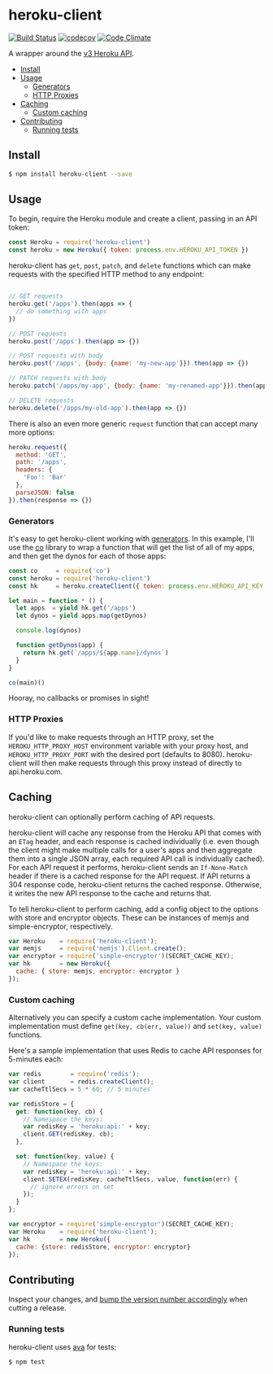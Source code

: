 # heroku-client

[![Build Status](https://travis-ci.org/heroku/node-heroku-client.png?branch=master)](https://travis-ci.org/heroku/node-heroku-client)
[![codecov](https://codecov.io/gh/heroku/node-heroku-client/branch/master/graph/badge.svg)](https://codecov.io/gh/heroku/node-heroku-client)
[![Code Climate](https://codeclimate.com/github/heroku/node-heroku-client/badges/gpa.svg)](https://codeclimate.com/github/heroku/node-heroku-client)

A wrapper around the [v3 Heroku API][platform-api-reference].

- [Install](#install)
- [Usage](#usage)
  - [Generators](#generators)
  - [HTTP Proxies](#http-proxies)
- [Caching](#caching)
  - [Custom caching](#custom-caching)
- [Contributing](#contributing)
  - [Running tests](#running-tests)

## Install

```sh
$ npm install heroku-client --save
```

## Usage

To begin, require the Heroku module and create a client, passing in an API
token:

```javascript
const Heroku = require('heroku-client')
const heroku = new Heroku({ token: process.env.HEROKU_API_TOKEN })
```

heroku-client has `get`, `post`, `patch`, and `delete` functions which can make
requests with the specified HTTP method to any endpoint:

```javascript

// GET requests
heroku.get('/apps').then(apps => {
  // do something with apps
})

// POST requests
heroku.post('/apps').then(app => {})

// POST requests with body
heroku.post('/apps', {body: {name: 'my-new-app'}}).then(app => {})

// PATCH requests with body
heroku.patch('/apps/my-app', {body: {name: 'my-renamed-app'}}).then(app => {})

// DELETE requests
heroku.delete('/apps/my-old-app').then(app => {})
```

There is also an even more generic `request` function that can accept many more
options:

```javascript
heroku.request({
  method: 'GET',
  path: '/apps',
  headers: {
    'Foo': 'Bar'
  },
  parseJSON: false
}).then(response => {})
```

### Generators

It's easy to get heroku-client working with [generators][generators]. In this
example, I'll use the [co][co] library to wrap a function that will get the list
of all of my apps, and then get the dynos for each of those apps:

```javascript
const co     = require('co')
const heroku = require('heroku-client')
const hk     = heroku.createClient({ token: process.env.HEROKU_API_KEY })

let main = function * () {
  let apps  = yield hk.get('/apps')
  let dynos = yield apps.map(getDynos)

  console.log(dynos)

  function getDynos(app) {
    return hk.get(`/apps/${app.name}/dynos`)
  }
}

co(main)()
```

Hooray, no callbacks or promises in sight!

### HTTP Proxies

If you'd like to make requests through an HTTP proxy, set the
`HEROKU_HTTP_PROXY_HOST` environment variable with your proxy host, and
`HEROKU_HTTP_PROXY_PORT` with the desired port (defaults to 8080). heroku-client
will then make requests through this proxy instead of directly to
api.heroku.com.

## Caching

heroku-client can optionally perform caching of API requests.

heroku-client will cache any response from the Heroku API that comes with an
`ETag` header, and each response is cached individually (i.e. even though the
client might make multiple calls for a user's apps and then aggregate them into
a single JSON array, each required API call is individually cached). For each
API request it performs, heroku-client sends an `If-None-Match` header if there
is a cached response for the API request. If API returns a 304 response code,
heroku-client returns the cached response. Otherwise, it writes the new API
response to the cache and returns that.

To tell heroku-client to perform caching, add a config object to the options
with store and encryptor objects. These can be instances of memjs and
simple-encryptor, respectively.

```js
var Heroku    = require('heroku-client');
var memjs     = require('memjs').Client.create();
var encryptor = require('simple-encryptor')(SECRET_CACHE_KEY);
var hk        = new Heroku({
  cache: { store: memjs, encryptor: encryptor }
});
```

### Custom caching

Alternatively you can specify a custom cache implementation. Your custom implementation must define `get(key, cb(err, value))` and `set(key, value)` functions.

Here's a sample implementation that uses Redis to cache API responses for 5-minutes each:

```javascript
var redis        = require('redis');
var client       = redis.createClient();
var cacheTtlSecs = 5 * 60; // 5 minutes

var redisStore = {
  get: function(key, cb) {
    // Namespace the keys:
    var redisKey = 'heroku:api:' + key;
    client.GET(redisKey, cb);
  },

  set: function(key, value) {
    // Namespace the keys:
    var redisKey = 'heroku:api:' + key;
    client.SETEX(redisKey, cacheTtlSecs, value, function(err) {
      // ignore errors on set
    });
  }
};

var encryptor = require('simple-encryptor')(SECRET_CACHE_KEY);
var Heroku    = require('heroku-client');
var hk        = new Heroku({
  cache: {store: redisStore, encryptor: encryptor}
});
```

## Contributing

Inspect your changes, and
[bump the version number accordingly](http://semver.org/) when cutting a
release.

### Running tests

heroku-client uses [ava](https://github.com/avajs/ava) for tests:

```bash
$ npm test
```

[platform-api-reference]: https://devcenter.heroku.com/articles/platform-api-reference
[memjs]: https://github.com/alevy/memjs
[generators]: https://github.com/JustinDrake/node-es6-examples#generators
[co]: https://github.com/visionmedia/co
